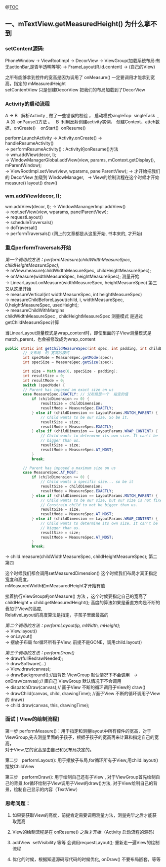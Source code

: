 @[TOC](View的绘制流程) 

## 一、mTextView.getMeasuredHeight() 为什么拿不到

### setContent源码:

PhoneWindow -> ViewRootImpl -> DecorView -> ViewGroup(加载系统布局:有无actionBar,是否半透明等等) -> FrameLayout(R.id.content) -> (自己的View)    

之所有能够拿到控件的宽高是因为调用了  onMeasure() 一定要调用才能拿到宽高，指定的 mMeasuredHeight  
setContentView  只是创建DecorView 把我们的布局加载到了DecorView 

### Activity的启动流程


A -> B   解析Activity , 做了一些错误的校验 ， 启动模式singleTop  singleTask  ,  A 的  onPause()方法 。      
B  利用反射创建activity实例， 创建Context，attch数据，onCreate()    onStart()  onResume()

performLaunchActivity -> Activity.onCreate() ->  
handleResumeActivity()    
 -> performResumeActivity() : Activity的onResume()方法  
 -> wm.addView(decor, l);  
 -> WindowManagerGlobal.addView(view, params, mContext.getDisplay(), mParentWindow);  
 -> ViewRootImpl.setView(view, wparams, panelParentView);  -> 才开始把我们的 DecorView 加载到 WindowManager,   
 -> View的绘制流程在这个时候才开始 measure() layout() draw()      
 

###  wm.addView(decor, l); 
wm.addView(decor, l); ->  WindowManangerImpl.addView()  
-> root.setView(view, wparams, panelParentView);   
-> requestLayout()   
-> scheduleTraversals()    
-> doTraversal()   
-> performTraversals() (网上的文章都是从这里开始, 书本来的, 才开始)

### 重点performTraversals开始
*第一个调用的方法：performMeasure(childWidthMeasureSpec, childHeightMeasureSpec);*  
-> mView.measure(childWidthMeasureSpec, childHeightMeasureSpec);    
-> onMeasure(widthMeasureSpec, heightMeasureSpec); 测量开始   
-> LinearLayout.onMeasure(widthMeasureSpec, heightMeasureSpec)  第三又从这里开始    
-> measureVertical(int widthMeasureSpec, int heightMeasureSpec)    
-> measureChildBeforeLayout(child, i, widthMeasureSpec, 0,heightMeasureSpec, usedHeight);  
-> measureChildWithMargins   
childWidthMeasureSpec , childHeightMeasureSpec 测量模式 是通过getChildMeasureSpec计算

当LinearLayout测量模式是wrap_content时，即使里面的子View测量模式是match_parent，也会被修改成为wrap_content



``` java
public static int getChildMeasureSpec(int spec, int padding, int childDimension) {  
        // 父布局  的 宽高的模式
        int specMode = MeasureSpec.getMode(spec);
        int specSize = MeasureSpec.getSize(spec);

        int size = Math.max(0, specSize - padding);
        int resultSize = 0;
        int resultMode = 0;
        switch (specMode) {  
		// Parent has imposed an exact size on us
      	case MeasureSpec.EXACTLY: // 父布局是一个  指定的值
            if (childDimension >= 0) {
                resultSize = childDimension;
                resultMode = MeasureSpec.EXACTLY;
            } else if (childDimension == LayoutParams.MATCH_PARENT) {
                // Child wants to be our size. So be it.
                resultSize = size;
                resultMode = MeasureSpec.EXACTLY;
            } else if (childDimension == LayoutParams.WRAP_CONTENT) {
                // Child wants to determine its own size. It can't be
                // bigger than us.
                resultSize = size;
                resultMode = MeasureSpec.AT_MOST;
            }
            break;

        // Parent has imposed a maximum size on us
        case MeasureSpec.AT_MOST:
            if (childDimension >= 0) {
                // Child wants a specific size... so be it
                resultSize = childDimension;
                resultMode = MeasureSpec.EXACTLY;
            } else if (childDimension == LayoutParams.MATCH_PARENT) {
                // Child wants to be our size, but our size is not fixed.
                // Constrain child to not be bigger than us.
                resultSize = size;
                resultMode = MeasureSpec.AT_MOST;
            } else if (childDimension == LayoutParams.WRAP_CONTENT) {
                // Child wants to determine its own size. It can't be
                // bigger than us.
                resultSize = size;
                resultMode = MeasureSpec.AT_MOST;
            }
            break;			
```
	  
-> child.measure(childWidthMeasureSpec, childHeightMeasureSpec);  第二  第四    

这个时候我们都会调用setMeasuredDimension() 这个时候我们布局才真正指定宽度和高度，   
mMeasuredWidth和mMeasuredHeight才开始有值   

接着执行ViewGroup的onMeasure() 方法 ，这个时候要指定自己的宽高了     
childHeight = child.getMeasuredHeight(); 高度的算法如果是垂直方向是不断的叠加子View的高度,    
RelativeLayout的高度算法是指定，子孩子里面最高的   


*第二个调用的方法：performLayout(lp, mWidth, mHeight);*  
-> View.layout()  
-> onLayout()  
-> 摆放子布局 for循环所有子View, 前提不是GONE，调用child.layout()

*第三个调用的方法：performDraw()*  
-> draw(fullRedrawNeeded);  
-> drawSoftware(...)  
-> View.draw(canvas);  
-> drawBackground();//画背景 ViewGroup 默认情况下不会调用  
-> onDraw(canvas);// 画自己 ViewGroup 默认情况下不会调用  
-> dispatchDraw(canvas);// 画子View 不断的循环调用子View的 draw()  
-> drawChild(canvas, child, drawingTime); //画子View 不断的循环调用子View的 draw()  
-> child.draw(canvas, this, drawingTime);  

### 面试 [ View的绘制流程]

第一步 performMeasure()：用于指定和测量layout中所有控件的宽高，对于ViewGroup,先去测量里面的子孩子，根据子孩子的宽高再来计算和指定自己的宽高，  
对于View,它的宽高是由自己和父布局决定的。

第二步   performLayout(): 用于摆放子布局,for循环所有子View,用child.layout()摆放ChildView

第三步   performDraw(): 用于绘制自己还有子View , 对于ViewGroup首先绘制自己的背景,for循环绘制子View调用子View的draw()方法, 对于View绘制自己的背景，绘制自己显示的内容（TextView）


### 思考问题：
1. 如果要获取View的高度，前提肯定需要调用测量方法，测量完毕之后才能获取宽高  

2. View的绘制流程是在 onResume() 之后才开始（Activity 启动流程的源码）  

3. addView  setVisibility 等等 会调用requestLayout(); 重新走一遍View的绘制流程  

4. 优化的时候，根据知道源码写代码的时候优化, onDraw() 不要布局嵌套，等等

